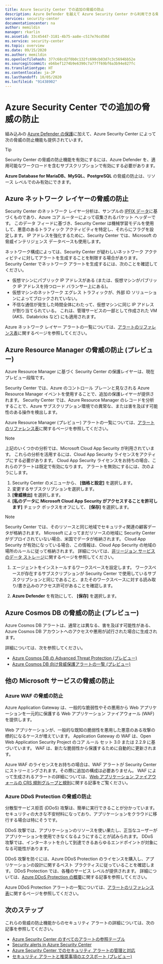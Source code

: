```yaml
---
title: Azure Security Center での追加の脅威の防止
description: Azure Defender を越えて Azure Security Center から利用できる脅威の防止について学習します
services: security-center
documentationcenter: na
author: memildin
manager: rkarlin
ms.assetid: 33c45447-3181-4b75-aa8e-c517e76cd50d
ms.service: security-center
ms.topic: overview
ms.date: 09/15/2020
ms.author: memildin
ms.openlocfilehash: 377c68cd2f0b0c132fc690cb03d7c3c5694bb52e
ms.sourcegitcommit: eb6bef1274b9e6390c7a77ff69bf6a3b94e827fc
ms.translationtype: HT
ms.contentlocale: ja-JP
ms.lasthandoff: 10/05/2020
ms.locfileid: "91438902"
---
```

# <a name="additional-threat-protections-in-azure-security-center"></a>Azure Security Center での追加の脅威の防止
組み込みの [Azure Defender の保護](azure-defender.md)に加えて、Azure Security Center によって次の脅威の防止機能も提供されています。

> [!TIP]
> Security Center の脅威の防止機能を有効にするには、Azure Defender を、適用可能なワークロードを含むサブスクリプションで有効にする必要があります。
>
> **Azure Database for MariaDB、MySQL、PostgreSQL** の脅威の防止は、リソース レベルでのみ有効にできます。


## <a name="threat-protection-for-azure-network-layer"></a>Azure ネットワーク レイヤーの脅威の防止 <a name="network-layer"></a>
Security Center のネットワーク レイヤー分析は、サンプルの [IPFIX データ](https://en.wikipedia.org/wiki/IP_Flow_Information_Export)に基づくものであり、Azure コア ルーターによって収集されるパケット ヘッダーです。 このデータ フィードに基づき、Security Center は機械学習モデルを使用して、悪意のあるトラフィック アクティビティを特定し、それらにフラグを設定します。 IP アドレスを強化するために、Security Center では、Microsoft の脅威インテリジェンス データベースも使用します。

ネットワーク構成によっては、Security Center が疑わしいネットワーク アクティビティに対してアラートを生成することを制限する場合があります。 Security Center でネットワーク アラートを生成するには、次のことを確認してください。
- 仮想マシンにパブリック IP アドレスがある (または、仮想マシンがパブリック IP アドレスを持つロード バランサー上にある)。
- 仮想マシンのネットワーク エグレス トラフィックが、外部 ID ソリューションによってブロックされていない。
- 不信な通信が発生した時間全体にわたって、仮想マシンに同じ IP アドレスが割り当てられている。 これは、管理サービスの一部として作成された VM (AKS、Databricks など) にも適用されます。

Azure ネットワーク レイヤー アラートの一覧については、[アラートのリファレンス表](alerts-reference.md#alerts-azurenetlayer)に関するページを参照してください。


## <a name="threat-protection-for-azure-resource-manager-preview"></a>Azure Resource Manager の脅威の防止 (プレビュー)<a name ="management-layer"></a>
Azure Resource Manager に基づく Security Center の保護レイヤーは、現在プレビュー段階です。

Security Center では、Azure のコントロール プレーンと見なされる Azure Resource Manager イベントを使用することで、追加の保護レイヤーが提供されます。 Security Center では、Azure Resource Manager のレコードを分析することで、Azure サブスクリプション環境での異常な、または害を及ぼす可能性のある操作を検出します。

Azure Resource Manager (プレビュー) アラートの一覧については、[アラートのリファレンス表](alerts-reference.md#alerts-azureresourceman)に関するページを参照してください。


>[!NOTE]
> 上記のいくつかの分析では、Microsoft Cloud App Security が利用されています。 これらの分析を活用するには、Cloud App Security ライセンスをアクティブにする必要があります。 Cloud App Security ライセンスをお持ちの場合、これらのアラートは既定で有効になります。 アラートを無効にするには、次のようにします。
>
> 1. Security Center のメニューから、 **[価格と設定]** を選択します。
> 1. 変更するサブスクリプションを選択します。
> 1. **[脅威検出]** を選択します。
> 1. **[私のデータに Microsoft Cloud App Security がアクセスすることを許可します]** チェック ボックスをオフにして、 **[保存]** を選択します。


>[!NOTE]
>Security Center では、そのリソースと同じ地域でセキュリティ関連の顧客データが格納されます。 Microsoft によってまだリソースの地域に Security Center がデプロイされていない場合、米国でデータが格納されます。 Cloud App Security が有効になっている場合、この情報は、Cloud App Security の地域の場所のルールに従って格納されます。 詳細については、[非リージョン サービスのデータ ストレージ](https://azuredatacentermap.azurewebsites.net/)に関するページを参照してください。

1. エージェントをインストールするワークスペースを設定します。 ワークスペースが存在するサブスクリプションが Security Center で使用しているサブスクリプションと同じであること、またそのワークスペースに対する読み取り/書き込みのアクセス許可があることを確認します。

1. **Azure Defender** を有効にして、 **[保存]** を選択します。


## <a name="threat-protection-for-azure-cosmos-db-preview"></a>Azure Cosmos DB の脅威の防止 (プレビュー)<a name="cosmos-db"></a>

Azure Cosmos DB アラートは、通常とは異なる、害を及ぼす可能性がある、Azure Cosmos DB アカウントへのアクセスや悪用が試行された場合に生成されます。

詳細については、次を参照してください。

* [Azure Cosmos DB の Advanced Threat Protection (プレビュー)](../cosmos-db/cosmos-db-advanced-threat-protection.md)
* [Azure Cosmos DB 向け脅威保護アラートの一覧 (プレビュー)](alerts-reference.md#alerts-azurecosmos)



## <a name="threat-protection-for-other-microsoft-services"></a>他の Microsoft サービスの脅威の防止 <a name="alerts-other"></a>

### <a name="threat-protection-for-azure-waf"></a>Azure WAF の脅威の防止 <a name="azure-waf"></a>

Azure Application Gateway は、一般的な脆弱性やその悪用から Web アプリケーションを一元的に保護する Web アプリケーション ファイアウォール (WAF) を提供します。

Web アプリケーションが、一般的な既知の脆弱性を悪用した悪意のある攻撃の標的になるケースが増えています。 Application Gateway の WAF は、Open Web Application Security Project のコア ルール セット 3.0 または 2.2.9 に基づいています。 WAF は、新たな脆弱性から保護するために自動的に更新されます。 

Azure WAF のライセンスをお持ちの場合は、WAF アラートが Security Center にストリーミングされます。その際に追加の構成は必要ありません。 WAF によって生成されるアラートの詳細については、[Web アプリケーション ファイアウォールの CRS 規則グループと規則](../web-application-firewall/ag/application-gateway-crs-rulegroups-rules.md?tabs=owasp31#crs911-31)に関する記事をご覧ください。


### <a name="threat-protection-for-azure-ddos-protection"></a>Azure DDoS Protection の脅威の防止 <a name="azure-ddos"></a>

分散型サービス拒否 (DDoS) 攻撃は、簡単に実行できることが分かっています。 セキュリティの大きな不安材料になっており、アプリケーションをクラウドに移行する場合は特にそうです。 

DDoS 攻撃では、アプリケーションのリソースを使い果たし、正当なユーザーがアプリケーションを使用できなくなるようにすることが試みられます。 DDoS 攻撃では、インターネットを介して到達できるあらゆるエンドポイントが対象になる可能性があります。

DDoS 攻撃を防ぐには、Azure DDoS Protection のライセンスを購入し、アプリケーションの設計に関するベスト プラクティスに従っていることを確認します。 DDoS Protection では、各種のサービス レベルが提供されます。 詳細については、[Azure DDoS Protection の概要](https://docs.microsoft.com/azure/virtual-network/ddos-protection-overview)に関する記事を参照してください。

Azure DDoS Protection アラートの一覧については、[アラートのリファレンス表](alerts-reference.md#alerts-azureddos)に関するページを参照してください。


## <a name="next-steps"></a>次のステップ
これらの脅威の防止機能からのセキュリティ アラートの詳細については、次の記事を参照してください。

* [Azure Security Center のすべてのアラートの参照テーブル](alerts-reference.md)
* [Security alerts in Azure Security Center](security-center-alerts-overview.md)
* [Azure Security Center でのセキュリティ アラートの管理と対応](security-center-managing-and-responding-alerts.md)
* [セキュリティ アラートと推奨事項のエクスポート (プレビュー)](continuous-export.md)